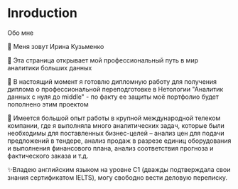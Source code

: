 # Inroduction
Обо мне


👋 Меня зовут Ирина Кузьменко
 
 👀 Эта страница открывает мой профессиональный путь в мир аналитики больших данных
 
 🌱 В настоящий момент я готовлю дипломную работу для получения диплома о профессиональной переподготовке в Нетологии "Аналитик данных с нуля до middle" - по факту ее защиты моё портфолио будет пополнено этим проектом
 
 💞️ Имеется большой опыт работы в крупной международной телеком компании, где я выполняла много аналитических задач, которые были необходимы для поставленных бизнес-целей – анализ цен для подачи предложений в тендере, анализ продаж в разрезе единиц оборудования и выполнения финансового плана, анализ соответствия прогноза и фактического заказа и т.д.
 
 ✨Владею английским языком на уровне С1 (дважды подтверждала свои знания сертификатом IELTS), могу свободно вести деловую переписку.
